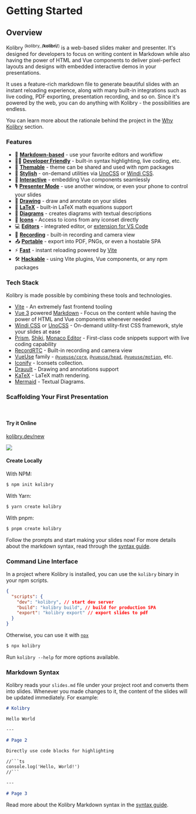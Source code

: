 # Getting Started

## Overview

Kolibry <sup>(kolibry, **/kolibri/**)</sup> is a web-based slides maker and presenter. It's designed for developers to focus on writing content in Markdown while also having the power of HTML and Vue components to deliver pixel-perfect layouts and designs with embedded interactive demos in your presentations.

It uses a feature-rich markdown file to generate beautiful slides with an instant reloading experience, along with many built-in integrations such as live coding, PDF exporting, presentation recording, and so on. Since it's powered by the web, you can do anything with Kolibry - the possibilities are endless.

You can learn more about the rationale behind the project in the [Why Kolibry](/guide/why) section.

### Features

- 📝 [**Markdown-based**](/guide/syntax.html) - use your favorite editors and workflow
- 🧑‍💻 [**Developer Friendly**](/guide/syntax.html#code-blocks) - built-in syntax highlighting, live coding, etc.
- 🎨 [**Themable**](/themes/gallery.html) - theme can be shared and used with npm packages
- 🌈 [**Stylish**](/guide/syntax.html#embedded-styles) - on-demand utilities via [UnoCSS](https://github.com/unocss/unocss) or [Windi CSS](https://windicss.org/).
- 🤹 [**Interactive**](/custom/directory-structure.html#components) - embedding Vue components seamlessly
- 🎙 [**Presenter Mode**](/guide/presenter-mode.html) - use another window, or even your phone to control your slides
- 🎨 [**Drawing**](/guide/drawing.html) - draw and annotate on your slides
- 🧮 [**LaTeX**](/guide/syntax.html#latex) - built-in LaTeX math equations support
- 📰 [**Diagrams**](/guide/syntax.html#diagrams) - creates diagrams with textual descriptions 
- 🌟 [**Icons**](/guide/syntax.html#icons) - Access to icons from any iconset directly
- 💻 [**Editors**](/guide/editors.html) - integrated editor, or [extension for VS Code](https://github.com/kolibry-js/kolibry-vscode)
- 🎥 [**Recording**](/guide/recording.html) - built-in recording and camera view
- 📤 [**Portable**](/guide/exporting.html) - export into PDF, PNGs, or even a hostable SPA
- ⚡️ [**Fast**](https://vitejs.dev) - instant reloading powered by [Vite](https://vitejs.dev)
- 🛠 [**Hackable**](/custom/config-vite.html) - using Vite plugins, Vue components, or any npm packages

### Tech Stack

Kolibry is made possible by combining these tools and technologies.

- [Vite](https://vitejs.dev) - An extremely fast frontend tooling
- [Vue 3](https://v3.vuejs.org/) powered [Markdown](https://daringfireball.net/projects/markdown/syntax) - Focus on the content while having the power of HTML and Vue components whenever needed
- [Windi CSS](https://github.com/windicss/windicss) or [UnoCSS](https://github.com/unocss/unocss) - On-demand utility-first CSS framework, style your slides at ease
- [Prism](https://github.com/PrismJS/prism), [Shiki](https://github.com/shikijs/shiki), [Monaco Editor](https://github.com/Microsoft/monaco-editor) - First-class code snippets support with live coding capability
- [RecordRTC](https://recordrtc.org) - Built-in recording and camera view
- [VueUse](https://vueuse.org) family -  [`@vueuse/core`](https://github.com/vueuse/vueuse), [`@vueuse/head`](https://github.com/vueuse/head), [`@vueuse/motion`](https://github.com/vueuse/motion), etc.
- [Iconify](https://iconify.design/) - Iconsets collection.
- [DrauuIt](https://github.com/nyxb/drauu-it) - Drawing and annotations support
- [KaTeX](https://katex.org/) - LaTeX math rendering.
- [Mermaid](https://mermaid-js.github.io/mermaid) - Textual Diagrams.

### Scaffolding Your First Presentation

<br>

#### Try it Online

[kolibry.dev/new](https://kolibry.dev/new)

[![](https://developer.stackblitz.com/img/open_in_stackblitz.svg)](https://kolibry.dev/new)

#### Create Locally

With NPM:

```bash
$ npm init kolibry
```

With Yarn:

```bash
$ yarn create kolibry
```

With pnpm:

```bash
$ pnpm create kolibry
```

Follow the prompts and start making your slides now! For more details about the markdown syntax, read through the [syntax guide](/guide/syntax).

### Command Line Interface

In a project where Kolibry is installed, you can use the `kolibry` binary in your npm scripts.

```json
{
  "scripts": {
    "dev": "kolibry", // start dev server
    "build": "kolibry build", // build for production SPA
    "export": "kolibry export" // export slides to pdf
  }
}
```

Otherwise, you can use it with [`npx`](https://www.npmjs.com/package/npx)

```bash
$ npx kolibry
```

Run `kolibry --help` for more options available.

### Markdown Syntax

Kolibry reads your `slides.md` file under your project root and converts them into slides. Whenever you made changes to it, the content of the slides will be updated immediately. For example:

~~~md
# Kolibry

Hello World

---

# Page 2

Directly use code blocks for highlighting

//```ts
console.log('Hello, World!')
//```

---

# Page 3
~~~

Read more about the Kolibry Markdown syntax in the [syntax guide](/guide/syntax).
